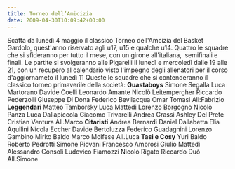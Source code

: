 ```yaml
---
title: Torneo dell’Amicizia
date: 2009-04-30T10:09:42+00:00
---
```

Scatta da lunedì 4 maggio il classico Torneo dell'Amcizia del Basket Gardolo, quest'anno riservato agli u17, u15 e qualche u14. Quattro le squadre che si sfideranno per tutto il mese, con un girone all'italiana,  semifinali e finali. Le partite si svolgeranno alle Pigarelli il lunedì e mercoledì dalle 19 alle 21, con un recupero al calendario visto l'impegno degli allenatori per il corso d'aggiornameto il lunedì 11 Queste le squadre che si contenderanno il classico torneo primaverile della società: **Guastaboys** Simone Segalla Luca Martorano Davide Coelli Leonardo Amante Nicolò Leitempergher Riccardo Pederzolli Giuseppe Di Dona Federico Bevilacqua Omar Tomasi All:Fabrizio **Leggendari** Matteo Tamborsky Luca Mattedi Lorenzo Borgogno Nicolò Panza Luca Dallapiccola Giacomo Trivarelli Andrea Grassi Ashley Del Prete Cristian Ventura All.Marco **Citaristi** Andrea Bernardi Daniel Dallabetta Elia Aquilini Nicola Eccher Davide Bertoluzza Federico Guadagnini Lorenzo Gambino Mirko Baldo Marco Molfese All.Luca **Tasi e Cosy** Yuri Baldo Roberto Pedrotti Simone Piovani Francesco Ambrosi Giulio Mattedi Alessandro Consoli Ludovico Fiamozzi Nicolò Rigato Riccardo Duò All.Simone